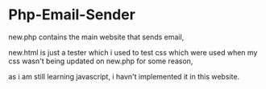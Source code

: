 # Php-Email-Sender
 new.php contains the main website that sends email,
 
 new.html is just a tester which i used to test css which were used when my css wasn't being updated on new.php for some reason,
 
 as i am still learning javascript, i havn't implemented it in this website.
